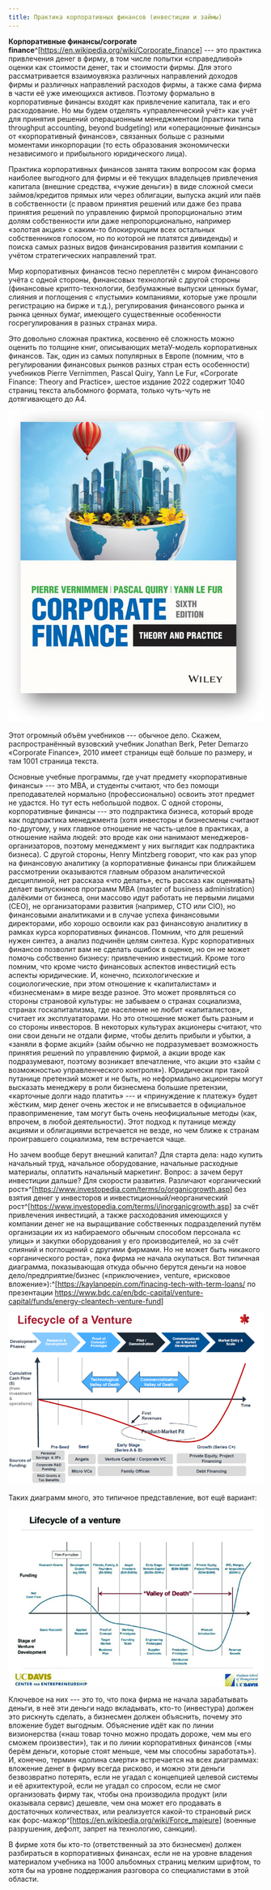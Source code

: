 ```yaml
---
title: Практика корпоративных финансов (инвестиции и займы)
---
```


**Корпоративные финансы/corporate**
**finance**^[<https://en.wikipedia.org/wiki/Corporate_finance>] ---
это практика привлечения денег в фирму, в том числе попытки
«справедливой» оценки как стоимости денег, так и стоимости фирмы. Для
этого рассматривается взаимоувязка различных направлений доходов фирмы и
различных направлений расходов фирмы, а также сама фирма в части её уже
имеющихся активов. Поэтому формально в корпоративные финансы входят как
привлечение капитала, так и его расходование. Но мы будем отделять
«управленческий учёт» как учёт для принятия решений операционным
менеджментом (практики типа throughput accounting, beyond budgeting) или
«операционные финансы» от «корпоративный финансов», связанных больше с
разными моментами инкорпорации (то есть образования экономически
независимого и прибыльного юридического лица).

Практика корпоративных финансов занята таким вопросом как форма наиболее
выгодного для фирмы и её текущих владельцев привлечения капитала
(внешние средства, «чужие деньги») в виде сложной смеси займов/кредитов
прямых или через облигации, выпуска акций или паёв в собственности (с
правом принятия решений или даже без права принятия решений по
управлению фирмой пропорционально этим долям собственности или даже
непропорционально, например «золотая акция» с каким-то блокирующим всех
остальных собственников голосом, но по которой не платятся дивиденды) и
поиска самых разных видов финансирования развития компании с учётом
стратегических направлений трат.

Мир корпоративных финансов тесно переплетён с миром финансового учёта с
одной стороны, финансовых технологий с другой стороны (финансовые
крипто-технологии, безбумажные выпуски ценных бумаг, слияния и
поглощения с «пустыми» компаниями, которые уже прошли регистрацию на
бирже и т.д.), регулирования финансового рынка и рынка ценных бумаг,
имеющего существенные особенности госрегулирования в разных странах
мира.

Это довольно сложная практика, косвенно её сложность можно оценить по
толщине книг, описывающих метаУ-модель корпоративных финансов. Так, один
из самых популярных в Европе (помним, что в регулировании финансовых
рынков разных стран есть особенности) учебников Pierre Vernimmen, Pascal
Quiry, Yann Le Fur, «Corporate Finance: Theory and Practice», шестое
издание 2022 содержит 1040 страниц текста альбомного формата, только
чуть-чуть не дотягивающего до А4.


![](02-practice-of-corporate-finance-investments-and-loans-7.png)


Этот огромный объём учебников --- обычное дело. Скажем, распространённый
вузовский учебник Jonathan Berk, Peter Demarzo «Corporate Finance», 2010
имеет страницы ещё больше по размеру, и там 1001 страница текста.

Основные учебные программы, где учат предмету «корпоративные
финансы» --- это MBA, и студенты считают, что без помощи преподавателей
нормально (профессионально) освоить этот предмет не удастся. Но тут есть
небольшой подвох. С одной стороны, корпоративные финансы --- это
подпрактика бизнеса, который вроде как подпрактика менеджмента (хотя
инвесторы и бизнесмены считают по-другому, у них главное отношение не
часть-целое в практиках, а отношение найма людей: это вроде как они
нанимают менеджеров-организаторов, поэтому менеджмент у них выглядит как
подпрактика бизнеса). С другой стороны, Henry Mintzberg говорит, что как
раз упор на финансовую аналитику (а корпоративные финансы при ближайшем
рассмотрении оказываются главным образом аналитической дисциплиной, нет
рассказа «что делать», есть рассказ как оценивать) делает выпускников
программ MBA (master of business administration) далёкими от бизнеса,
они массово идут работать не первыми лицами (CEO), не организаторами
развития (например, CTO или CIO), но финансовыми аналитиками и в случае
успеха финансовыми директорами, ибо хорошо освоили как раз финансовую
аналитику в рамках курса корпоративных финансов. Помним, что для решений
нужен синтез, а анализ подчинён целям синтеза. Курс корпоративных
финансов позволит вам не сделать ошибок в оценке, но он не может помочь
собственно бизнесу: привлечению инвестиций. Кроме того помним, что кроме
чисто финансовых аспектов инвестиций есть аспекты юридические. И,
конечно, психологические и социологические, при этом отношение к
«капиталистам» и «бизнесменам» в мире везде разное. Это может
проявляться со стороны страновой культуры: не забываем о странах
социализма, странах госкапитализма, где население не любит
«капиталистов», считает их эксплуататорами. Но это отношение может быть
разным и со стороны инвесторов. В некоторых культурах акционеры считают,
что они свои деньги не отдали фирме, чтобы делить прибыли и убытки, а
«заняли в форме акций» (займ обычно не подразумевает возможность
принятия решений по управлению фирмой, а акции вроде как подразумевают,
поэтому возникает впечатление, что акции это «займ с возможностью
управленческого контроля»). Юридически при такой путанице претензий
может и не быть, но неформально акционеры могут высказать менеджеру в
роли бизнесмена большие претензии, «карточные долги надо платить» --- и
«принуждение к платежу» будет жёстким, мир денег очень жесток и не
вписывается в официальное правоприменение, там могут быть очень
неофициальные методы (как, впрочем, в любой деятельности). Этот подход к
путанице между акциями и облигациями встречается не везде, но чем ближе
к странам проигравшего социализма, тем встречается чаще.

Но зачем вообще берут внешний капитал? Для старта дела: надо купить
начальный труд, начальное оборудование, начальные расходные материалы,
оплатить начальный маркетинг. Вопрос: а зачем берут инвестиции дальше?
Для скорости развития. Различают «органический
рост»^[<https://www.investopedia.com/terms/o/organicgrowth.asp>]
без взятия денег у инвесторов и инвестиционный/неорганический
рост^[<https://www.investopedia.com/terms/i/inorganicgrowth.asp>]
за счёт привлечения инвестиций, а также расходования имеющихся у
компании денег не на выращивание собственных подразделений путём
организации их из набираемого обычным способом персонала «с улицы» и
закупки оборудования у его производителей, но за счёт слияний и
поглощений с другими фирмами. Но не может быть никакого «органического
роста», пока фирма не начала окупаться. Вот типичная диаграмма,
показывающая откуда обычно берутся деньги на новое
дело/предприятие/бизнес («приключение», venture, «рисковое
вложение»):^[<https://kaylanpepin.com/finacing-tech-with-term-loans/>
по презентации
<https://www.bdc.ca/en/bdc-capital/venture-capital/funds/energy-cleantech-venture-fund>]


![](02-practice-of-corporate-finance-investments-and-loans-8.png)


Таких диаграмм много, это типичное представление, вот ещё вариант:


![](02-practice-of-corporate-finance-investments-and-loans-9.png)


Ключевое на них --- это то, что пока фирма не начала зарабатывать
деньги, в неё эти деньги надо вкладывать, кто-то (инвестура) должен это
рискнуть сделать, а бизнесмен должен объяснить, почему это вложение
будет выгодным. Объяснение идёт как по линии визионерства («наш товар
точно можно продать дороже, чем мы его сможем произвести»), так и по
линии корпоративных финансов («мы берём деньги, которые стоят меньше,
чем мы способны заработать»). И, конечно, термин «долина смерти»
встречается на всех диаграммах: вложение денег в фирму всегда рисково, и
можно эти деньги безвозвратно потерять, если не угадал с концепцией
целевой системы и её архитектурой, если не угадал со спросом, если не
смог организовать фирму так, чтобы она производила продукт (или
оказывала сервис) дешевле, чем она может его продавать в достаточных
количествах, или реализуется какой-то страновый риск как
форс-мажор^[<https://en.wikipedia.org/wiki/Force_majeure>]
(военные разрушения, дефолт, запрет на технологию, санкции).

В фирме хотя бы кто-то (ответственный за это бизнесмен) должен
разбираться в корпоративных финансах, если не на уровне владения
материалом учебника на 1000 альбомных страниц мелким шрифтом, то хотя бы
на уровне поддержания разговора со специалистами в этой области.
